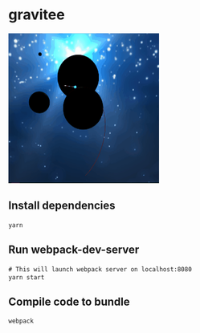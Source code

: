 # gravitee

<img src="https://github.com/mterczynski/gravitee/blob/master/assets/preview.gif" width="300" height="300">

## Install dependencies

    yarn
    
## Run webpack-dev-server

    # This will launch webpack server on localhost:8080
    yarn start
    
    
## Compile code to bundle

    webpack
